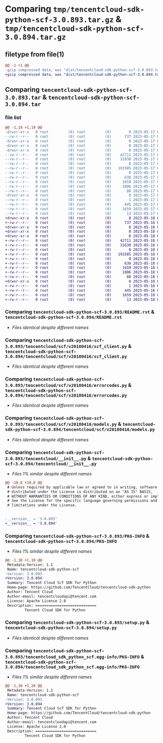 # Comparing `tmp/tencentcloud-sdk-python-scf-3.0.893.tar.gz` & `tmp/tencentcloud-sdk-python-scf-3.0.894.tar.gz`

## filetype from file(1)

```diff
@@ -1 +1 @@
-gzip compressed data, was "dist/tencentcloud-sdk-python-scf-3.0.893.tar", last modified: Wed May 17 03:38:23 2023, max compression
+gzip compressed data, was "dist/tencentcloud-sdk-python-scf-3.0.894.tar", last modified: Thu May 18 00:34:35 2023, max compression
```

## Comparing `tencentcloud-sdk-python-scf-3.0.893.tar` & `tencentcloud-sdk-python-scf-3.0.894.tar`

### file list

```diff
@@ -1,19 +1,19 @@
-drwxr-xr-x   0 root         (0) root         (0)        0 2023-05-17 03:38:23.000000 tencentcloud-sdk-python-scf-3.0.893/
--rw-r--r--   0 root         (0) root         (0)      737 2023-05-17 03:38:23.000000 tencentcloud-sdk-python-scf-3.0.893/README.rst
-drwxr-xr-x   0 root         (0) root         (0)        0 2023-05-17 03:38:23.000000 tencentcloud-sdk-python-scf-3.0.893/tencentcloud/
-drwxr-xr-x   0 root         (0) root         (0)        0 2023-05-17 03:38:23.000000 tencentcloud-sdk-python-scf-3.0.893/tencentcloud/scf/
-drwxr-xr-x   0 root         (0) root         (0)        0 2023-05-17 03:38:23.000000 tencentcloud-sdk-python-scf-3.0.893/tencentcloud/scf/v20180416/
--rw-r--r--   0 root         (0) root         (0)    42711 2023-05-17 03:38:23.000000 tencentcloud-sdk-python-scf-3.0.893/tencentcloud/scf/v20180416/scf_client.py
--rw-r--r--   0 root         (0) root         (0)    31630 2023-05-17 03:38:23.000000 tencentcloud-sdk-python-scf-3.0.893/tencentcloud/scf/v20180416/errorcodes.py
--rw-r--r--   0 root         (0) root         (0)        0 2023-05-17 03:38:23.000000 tencentcloud-sdk-python-scf-3.0.893/tencentcloud/scf/v20180416/__init__.py
--rw-r--r--   0 root         (0) root         (0)   191505 2023-05-17 03:38:23.000000 tencentcloud-sdk-python-scf-3.0.893/tencentcloud/scf/v20180416/models.py
--rw-r--r--   0 root         (0) root         (0)        0 2023-05-17 03:38:23.000000 tencentcloud-sdk-python-scf-3.0.893/tencentcloud/scf/__init__.py
--rw-r--r--   0 root         (0) root         (0)      630 2023-05-17 03:38:23.000000 tencentcloud-sdk-python-scf-3.0.893/tencentcloud/__init__.py
--rw-r--r--   0 root         (0) root         (0)     1659 2023-05-17 03:38:23.000000 tencentcloud-sdk-python-scf-3.0.893/PKG-INFO
--rw-r--r--   0 root         (0) root         (0)     1006 2023-05-17 03:38:23.000000 tencentcloud-sdk-python-scf-3.0.893/setup.py
--rw-r--r--   0 root         (0) root         (0)       88 2023-05-17 03:38:23.000000 tencentcloud-sdk-python-scf-3.0.893/setup.cfg
-drwxr-xr-x   0 root         (0) root         (0)        0 2023-05-17 03:38:23.000000 tencentcloud-sdk-python-scf-3.0.893/tencentcloud_sdk_python_scf.egg-info/
--rw-r--r--   0 root         (0) root         (0)        1 2023-05-17 03:38:23.000000 tencentcloud-sdk-python-scf-3.0.893/tencentcloud_sdk_python_scf.egg-info/dependency_links.txt
--rw-r--r--   0 root         (0) root         (0)      445 2023-05-17 03:38:23.000000 tencentcloud-sdk-python-scf-3.0.893/tencentcloud_sdk_python_scf.egg-info/SOURCES.txt
--rw-r--r--   0 root         (0) root         (0)     1659 2023-05-17 03:38:23.000000 tencentcloud-sdk-python-scf-3.0.893/tencentcloud_sdk_python_scf.egg-info/PKG-INFO
--rw-r--r--   0 root         (0) root         (0)       13 2023-05-17 03:38:23.000000 tencentcloud-sdk-python-scf-3.0.893/tencentcloud_sdk_python_scf.egg-info/top_level.txt
+drwxr-xr-x   0 root         (0) root         (0)        0 2023-05-18 00:34:35.000000 tencentcloud-sdk-python-scf-3.0.894/
+-rw-r--r--   0 root         (0) root         (0)      737 2023-05-18 00:34:35.000000 tencentcloud-sdk-python-scf-3.0.894/README.rst
+drwxr-xr-x   0 root         (0) root         (0)        0 2023-05-18 00:34:35.000000 tencentcloud-sdk-python-scf-3.0.894/tencentcloud/
+drwxr-xr-x   0 root         (0) root         (0)        0 2023-05-18 00:34:35.000000 tencentcloud-sdk-python-scf-3.0.894/tencentcloud/scf/
+drwxr-xr-x   0 root         (0) root         (0)        0 2023-05-18 00:34:35.000000 tencentcloud-sdk-python-scf-3.0.894/tencentcloud/scf/v20180416/
+-rw-r--r--   0 root         (0) root         (0)    42711 2023-05-18 00:34:35.000000 tencentcloud-sdk-python-scf-3.0.894/tencentcloud/scf/v20180416/scf_client.py
+-rw-r--r--   0 root         (0) root         (0)    31630 2023-05-18 00:34:35.000000 tencentcloud-sdk-python-scf-3.0.894/tencentcloud/scf/v20180416/errorcodes.py
+-rw-r--r--   0 root         (0) root         (0)        0 2023-05-18 00:34:35.000000 tencentcloud-sdk-python-scf-3.0.894/tencentcloud/scf/v20180416/__init__.py
+-rw-r--r--   0 root         (0) root         (0)   191505 2023-05-18 00:34:35.000000 tencentcloud-sdk-python-scf-3.0.894/tencentcloud/scf/v20180416/models.py
+-rw-r--r--   0 root         (0) root         (0)        0 2023-05-18 00:34:35.000000 tencentcloud-sdk-python-scf-3.0.894/tencentcloud/scf/__init__.py
+-rw-r--r--   0 root         (0) root         (0)      630 2023-05-18 00:34:35.000000 tencentcloud-sdk-python-scf-3.0.894/tencentcloud/__init__.py
+-rw-r--r--   0 root         (0) root         (0)     1659 2023-05-18 00:34:35.000000 tencentcloud-sdk-python-scf-3.0.894/PKG-INFO
+-rw-r--r--   0 root         (0) root         (0)     1006 2023-05-18 00:34:35.000000 tencentcloud-sdk-python-scf-3.0.894/setup.py
+-rw-r--r--   0 root         (0) root         (0)       88 2023-05-18 00:34:35.000000 tencentcloud-sdk-python-scf-3.0.894/setup.cfg
+drwxr-xr-x   0 root         (0) root         (0)        0 2023-05-18 00:34:35.000000 tencentcloud-sdk-python-scf-3.0.894/tencentcloud_sdk_python_scf.egg-info/
+-rw-r--r--   0 root         (0) root         (0)        1 2023-05-18 00:34:35.000000 tencentcloud-sdk-python-scf-3.0.894/tencentcloud_sdk_python_scf.egg-info/dependency_links.txt
+-rw-r--r--   0 root         (0) root         (0)      445 2023-05-18 00:34:35.000000 tencentcloud-sdk-python-scf-3.0.894/tencentcloud_sdk_python_scf.egg-info/SOURCES.txt
+-rw-r--r--   0 root         (0) root         (0)     1659 2023-05-18 00:34:35.000000 tencentcloud-sdk-python-scf-3.0.894/tencentcloud_sdk_python_scf.egg-info/PKG-INFO
+-rw-r--r--   0 root         (0) root         (0)       13 2023-05-18 00:34:35.000000 tencentcloud-sdk-python-scf-3.0.894/tencentcloud_sdk_python_scf.egg-info/top_level.txt
```

### Comparing `tencentcloud-sdk-python-scf-3.0.893/README.rst` & `tencentcloud-sdk-python-scf-3.0.894/README.rst`

 * *Files identical despite different names*

### Comparing `tencentcloud-sdk-python-scf-3.0.893/tencentcloud/scf/v20180416/scf_client.py` & `tencentcloud-sdk-python-scf-3.0.894/tencentcloud/scf/v20180416/scf_client.py`

 * *Files identical despite different names*

### Comparing `tencentcloud-sdk-python-scf-3.0.893/tencentcloud/scf/v20180416/errorcodes.py` & `tencentcloud-sdk-python-scf-3.0.894/tencentcloud/scf/v20180416/errorcodes.py`

 * *Files identical despite different names*

### Comparing `tencentcloud-sdk-python-scf-3.0.893/tencentcloud/scf/v20180416/models.py` & `tencentcloud-sdk-python-scf-3.0.894/tencentcloud/scf/v20180416/models.py`

 * *Files identical despite different names*

### Comparing `tencentcloud-sdk-python-scf-3.0.893/tencentcloud/__init__.py` & `tencentcloud-sdk-python-scf-3.0.894/tencentcloud/__init__.py`

 * *Files 1% similar despite different names*

```diff
@@ -10,8 +10,8 @@
 # Unless required by applicable law or agreed to in writing, software
 # distributed under the License is distributed on an "AS IS" BASIS,
 # WITHOUT WARRANTIES OR CONDITIONS OF ANY KIND, either express or implied.
 # See the License for the specific language governing permissions and
 # limitations under the License.
 
 
-__version__ = '3.0.893'
+__version__ = '3.0.894'
```

### Comparing `tencentcloud-sdk-python-scf-3.0.893/PKG-INFO` & `tencentcloud-sdk-python-scf-3.0.894/PKG-INFO`

 * *Files 1% similar despite different names*

```diff
@@ -1,10 +1,10 @@
 Metadata-Version: 1.1
 Name: tencentcloud-sdk-python-scf
-Version: 3.0.893
+Version: 3.0.894
 Summary: Tencent Cloud Scf SDK for Python
 Home-page: https://github.com/TencentCloud/tencentcloud-sdk-python
 Author: Tencent Cloud
 Author-email: tencentcloudapi@tencent.com
 License: Apache License 2.0
 Description: ============================
         Tencent Cloud SDK for Python
```

### Comparing `tencentcloud-sdk-python-scf-3.0.893/setup.py` & `tencentcloud-sdk-python-scf-3.0.894/setup.py`

 * *Files identical despite different names*

### Comparing `tencentcloud-sdk-python-scf-3.0.893/tencentcloud_sdk_python_scf.egg-info/PKG-INFO` & `tencentcloud-sdk-python-scf-3.0.894/tencentcloud_sdk_python_scf.egg-info/PKG-INFO`

 * *Files 1% similar despite different names*

```diff
@@ -1,10 +1,10 @@
 Metadata-Version: 1.1
 Name: tencentcloud-sdk-python-scf
-Version: 3.0.893
+Version: 3.0.894
 Summary: Tencent Cloud Scf SDK for Python
 Home-page: https://github.com/TencentCloud/tencentcloud-sdk-python
 Author: Tencent Cloud
 Author-email: tencentcloudapi@tencent.com
 License: Apache License 2.0
 Description: ============================
         Tencent Cloud SDK for Python
```

